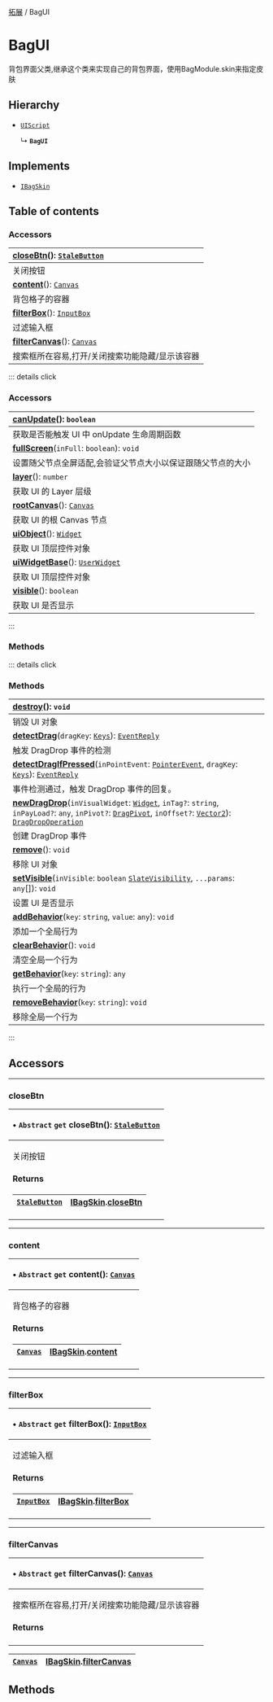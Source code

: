 [拓展](../groups/Extension.拓展.md) / BagUI

# BagUI <Badge type="tip" text="Class" /> <Score text="BagUI" />

背包界面父类,继承这个类来实现自己的背包界面，使用BagModule.skin来指定皮肤

## Hierarchy

- [`UIScript`](mw.UIScript.md)

  ↳ **`BagUI`**

## Implements

- [`IBagSkin`](mwext.IBagSkin.md)

## Table of contents

### Accessors <Score text="Accessors" /> 
| **[closeBtn](mwext.BagUI.md#closebtn)**(): [`StaleButton`](mw.StaleButton.md) <Badge type="tip" text="client" />  |
| :-----|
| 关闭按钮|
| **[content](mwext.BagUI.md#content)**(): [`Canvas`](mw.Canvas.md) <Badge type="tip" text="client" />  |
| 背包格子的容器|
| **[filterBox](mwext.BagUI.md#filterbox)**(): [`InputBox`](mw.InputBox.md) <Badge type="tip" text="client" />  |
| 过滤输入框|
| **[filterCanvas](mwext.BagUI.md#filtercanvas)**(): [`Canvas`](mw.Canvas.md) <Badge type="tip" text="client" />  |
| 搜索框所在容易,打开/关闭搜索功能隐藏/显示该容器|


::: details click
### Accessors <Score text="Accessors" /> 
| **[canUpdate](mw.UIScript.md#canupdate)**(): `boolean` <Badge type="tip" text="client" />  |
| :-----|
| 获取是否能触发 UI 中 onUpdate 生命周期函数|
| **[fullScreen](mw.UIScript.md#fullscreen)**(`inFull`: `boolean`): `void` <Badge type="tip" text="client" />  |
| 设置随父节点全屏适配,会验证父节点大小以保证跟随父节点的大小|
| **[layer](mw.UIScript.md#layer)**(): `number` <Badge type="tip" text="client" />  |
| 获取 UI 的 Layer 层级|
| **[rootCanvas](mw.UIScript.md#rootcanvas)**(): [`Canvas`](mw.Canvas.md) <Badge type="tip" text="client" />  |
| 获取 UI 的根 Canvas 节点|
| **[uiObject](mw.UIScript.md#uiobject)**(): [`Widget`](mw.Widget.md)  |
| 获取 UI 顶层控件对象|
| **[uiWidgetBase](mw.UIScript.md#uiwidgetbase)**(): [`UserWidget`](mw.UserWidget.md) <Badge type="tip" text="client" />  |
| 获取 UI 顶层控件对象|
| **[visible](mw.UIScript.md#visible)**(): `boolean` <Badge type="tip" text="client" />  |
| 获取 UI 是否显示|
:::


### Methods <Score text="Methods" /> 


::: details click
### Methods <Score text="Methods" /> 
| **[destroy](mw.UIScript.md#destroy)**(): `void` <Badge type="tip" text="client" />  |
| :-----|
| 销毁 UI 对象|
| **[detectDrag](mw.UIScript.md#detectdrag)**(`dragKey`: [`Keys`](../enums/mw.Keys.md)): [`EventReply`](mw.EventReply.md) <Badge type="tip" text="client" />  |
| 触发 DragDrop 事件的检测|
| **[detectDragIfPressed](mw.UIScript.md#detectdragifpressed)**(`inPointEvent`: [`PointerEvent`](mw.PointerEvent.md), `dragKey`: [`Keys`](../enums/mw.Keys.md)): [`EventReply`](mw.EventReply.md) <Badge type="tip" text="client" />  |
| 事件检测通过，触发 DragDrop 事件的回复。|
| **[newDragDrop](mw.UIScript.md#newdragdrop)**(`inVisualWidget`: [`Widget`](mw.Widget.md), `inTag?`: `string`, `inPayLoad?`: `any`, `inPivot?`: [`DragPivot`](../enums/mw.DragPivot.md), `inOffset?`: [`Vector2`](mw.Vector2.md)): [`DragDropOperation`](mw.DragDropOperation.md) <Badge type="tip" text="client" />  |
| 创建 DragDrop 事件|
| **[remove](mw.UIScript.md#remove)**(): `void` <Badge type="tip" text="client" />  |
| 移除 UI 对象|
| **[setVisible](mw.UIScript.md#setvisible)**(`inVisible`: `boolean`  [`SlateVisibility`](../enums/mw.SlateVisibility.md), `...params`: `any`[]): `void` <Badge type="tip" text="client" />  |
| 设置 UI 是否显示|
| **[addBehavior](mw.UIScript.md#addbehavior)**(`key`: `string`, `value`: `any`): `void` <Badge type="tip" text="client" />  |
| 添加一个全局行为|
| **[clearBehavior](mw.UIScript.md#clearbehavior)**(): `void` <Badge type="tip" text="client" />  |
| 清空全局一个行为|
| **[getBehavior](mw.UIScript.md#getbehavior)**(`key`: `string`): `any` <Badge type="tip" text="client" />  |
| 执行一个全局的行为|
| **[removeBehavior](mw.UIScript.md#removebehavior)**(`key`: `string`): `void` <Badge type="tip" text="client" />  |
| 移除全局一个行为|
:::


## Accessors

___

### closeBtn <Score text="closeBtn" /> 

<table class="get-set-table">
<thead><tr>
<th style="text-align: left">

• `Abstract` `get` **closeBtn**(): [`StaleButton`](mw.StaleButton.md) <Badge type="tip" text="client" />

</th>
</tr></thead>
<tbody><tr>
<td style="text-align: left">


关闭按钮

#### Returns

| [`StaleButton`](mw.StaleButton.md) | [IBagSkin](mwext.IBagSkin.md).[closeBtn](mwext.IBagSkin.md#closebtn) |
| :------ | :------ |

</td>
</tr></tbody>
</table>

___

### content <Score text="content" /> 

<table class="get-set-table">
<thead><tr>
<th style="text-align: left">

• `Abstract` `get` **content**(): [`Canvas`](mw.Canvas.md) <Badge type="tip" text="client" />

</th>
</tr></thead>
<tbody><tr>
<td style="text-align: left">


背包格子的容器

#### Returns

| [`Canvas`](mw.Canvas.md) | [IBagSkin](mwext.IBagSkin.md).[content](mwext.IBagSkin.md#content) |
| :------ | :------ |

</td>
</tr></tbody>
</table>

___

### filterBox <Score text="filterBox" /> 

<table class="get-set-table">
<thead><tr>
<th style="text-align: left">

• `Abstract` `get` **filterBox**(): [`InputBox`](mw.InputBox.md) <Badge type="tip" text="client" />

</th>
</tr></thead>
<tbody><tr>
<td style="text-align: left">


过滤输入框

#### Returns

| [`InputBox`](mw.InputBox.md) | [IBagSkin](mwext.IBagSkin.md).[filterBox](mwext.IBagSkin.md#filterbox) |
| :------ | :------ |

</td>
</tr></tbody>
</table>

___

### filterCanvas <Score text="filterCanvas" /> 

<table class="get-set-table">
<thead><tr>
<th style="text-align: left">

• `Abstract` `get` **filterCanvas**(): [`Canvas`](mw.Canvas.md) <Badge type="tip" text="client" />

</th>
</tr></thead>
<tbody><tr>
<td style="text-align: left">


搜索框所在容易,打开/关闭搜索功能隐藏/显示该容器

#### Returns

</td>
</tr></tbody>
</table>

| [`Canvas`](mw.Canvas.md) | [IBagSkin](mwext.IBagSkin.md).[filterCanvas](mwext.IBagSkin.md#filtercanvas) |
| :------ | :------ |

## Methods
